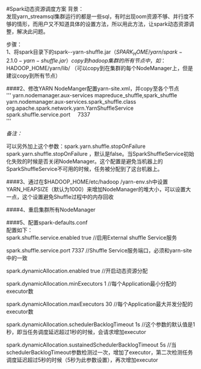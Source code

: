 #Spark动态资源调度方案
背景：    
发现yarn_streamsql集群运行的都是一些sql，有时出现oom资源不够、并行度不够的情形，而用户又不知道具体的设置方法，所以用此方法，让spark动态资源调整，解决此问题。

步骤：    
1、将spark目录下的spark-<version>-yarn-shuffle.jar（$SPARK_HOME/yarn/spark-2.1.0-yarn-shuffle.jar）copy到hadoop集群的所有节点中，如：$HADOOP_HOME/yarn/lib/
（可以copy到在集群的每个NodeManager上，但是建议copy到所有节点）

####2、修改YARN NodeManger配置yarn-site.xml，并copy至各个节点       
'''
<property>
    <name>yarn.nodemanager.aux-services</name>
    <value>mapreduce_shuffle,spark_shuffle</value>
  </property>
  <property>
    <name>yarn.nodemanager.aux-services.spark_shuffle.class</name>
    <value>org.apache.spark.network.yarn.YarnShuffleService</value>
  </property>
<property>
    <name>spark.shuffle.service.port</name>
    <value>7337</value>
</property>    
'''
    
    
*备注：*

可以另外加上这个参数：spark.yarn.shuffle.stopOnFailure   
spark.yarn.shuffle.stopOnFailure ，默认是false。当SparkShuffleService初始化失败的时候是否关闭NodeManager。这个配置是避免当机器上的SparkShuffleService不可用的时候，任务被分配到了这台机器上。   

####3、通过在$HADOOP_HOME/etc/hadoop /yarn-env.sh中设置YARN_HEAPSIZE（默认为1000）来增加NodeManager的堆大小，可以设置大一点，这个设置避免Shuffle过程中的内存回收    

####4、重启集群所有NodeManager  
    
####5、配置spark-defaults.conf  
配置如下：   
spark.shuffle.service.enabled true   //启用External shuffle Service服务    

spark.shuffle.service.port  7337   //Shuffle Service服务端口，必须和yarn-site中的一致   

spark.dynamicAllocation.enabled true  //开启动态资源分配    

spark.dynamicAllocation.minExecutors 1  //每个Application最小分配的executor数   

spark.dynamicAllocation.maxExecutors 30  //每个Application最大并发分配的executor数    

spark.dynamicAllocation.schedulerBacklogTimeout 1s //这个参数的默认值是1秒，即当任务调度延迟超过1秒的时候，会请求增加executor   

spark.dynamicAllocation.sustainedSchedulerBacklogTimeout 5s //当schedulerBacklogTimeout参数检测过一次，增加了executor，第二次检测任务调度延迟超过5秒的时候（5秒为此参数设置），再次增加executor    
